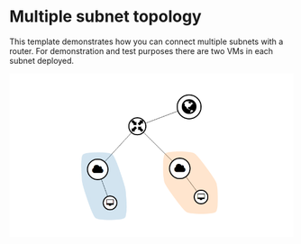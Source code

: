 # Multiple subnet topology

This template demonstrates how you can connect multiple subnets with a router.
For demonstration and test purposes there are two VMs in each subnet deployed.

![network topology](img/topology.png)


